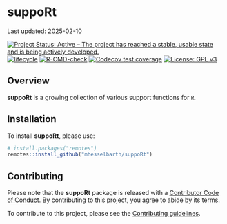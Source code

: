 
<!-- README.md is generated from README.Rmd. Please edit that file -->

# suppoRt

Last updated: 2025-02-10

<!-- badges: start -->

[![Project Status: Active – The project has reached a stable, usable
state and is being actively
developed.](https://www.repostatus.org/badges/latest/active.svg)](https://www.repostatus.org/#active)
[![lifecycle](https://img.shields.io/badge/lifecycle-experimental-orange.svg)](https://www.tidyverse.org/lifecycle/#experimental)
[![R-CMD-check](https://github.com/mhesselbarth/suppoRt/actions/workflows/R-CMD-check.yaml/badge.svg)](https://github.com/mhesselbarth/suppoRt/actions/workflows/R-CMD-check.yaml)
[![Codecov test
coverage](https://codecov.io/gh/mhesselbarth/suppoRt/graph/badge.svg)](https://app.codecov.io/gh/mhesselbarth/suppoRt)
[![License: GPL
v3](https://img.shields.io/badge/License-GPLv3-blue.svg)](https://www.gnu.org/licenses/gpl-3.0)

<!-- badges: end -->

## Overview

**suppoRt** is a growing collection of various support functions for
`R`.

## Installation

To install **suppoRt**, please use:

``` r
# install.packages("remotes")
remotes::install_github("mhesselbarth/suppoRt")
```

## Contributing

Please note that the **suppoRt** package is released with a [Contributor
Code of Conduct](CODE_OF_CONDUCT.md). By contributing to this project,
you agree to abide by its terms.

To contribute to this project, please see the [Contributing
guidelines](CONTRIBUTING.md).
